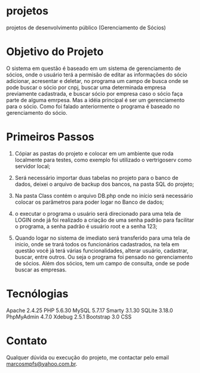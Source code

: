 # projetos
projetos de desenvolvimento público (Gerenciamento de Sócios)

# Objetivo do Projeto

O sistema em questão é baseado em um sistema de gerenciamento de sócios, onde o usuário terá a permisão de editar as informações do sócio
adicionar, acresentar e deletar, no programa um campo de busca onde se pode buscar o sócio por cnpj, buscar uma determinada 
empresa previamente cadastrada, e buscar sócio por empresa caso o sócio faça parte de alguma emrpesa. Mas a idéia principal é ser um 
gerenciamento para o sócio.
Como foi falado anteriormente o programa é baseado no gerenciamento do sócio.

# Primeiros Passos

1) Cópiar as pastas do projeto e colocar em um ambiente que roda localmente para testes, como exemplo foi utilizado o vertrigoserv
como servidor local;

2) Será necessário importar duas tabelas no projeto para o banco de dados, deixei o arquivo de backup dos bancos, na pasta
SQL do projeto;

3) Na pasta Class contém o arquivo DB.php onde no início será necessário colocar os parâmetros para poder logar no Banco de dados;


4) o executar o programa o usuário será direcionado para uma tela de LOGIN onde já foi realizado a criação de uma senha padrão
para facilitar o programa, a senha padrão é usuário root e a senha 123;

5) Quando logar no sistema de imediato será transferido para uma tela de inicio, onde se trará todos os funcionários cadastrados, 
na tela em questão você já terá várias funcionalidades, alterar usuário, cadastrar, buscar, entre outros.
Ou seja o programa foi pensado no gerenciamento de sócios. Além dos sócios, tem um campo de consulta, onde se pode buscar as empresas.

# Tecnólogias 
Apache 2.4.25
PHP 5.6.30
MySQL 5.7.17
Smarty 3.1.30
SQLite 3.18.0
PhpMyAdmin 4.7.0
Xdebug 2.5.1
Bootstrap 3.0
CSS

# Contato
Qualquer dúvida ou execução do projeto, me contactar pelo email
marcosmpfs@yahoo.com.br.






